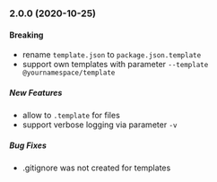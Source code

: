 ### 2.0.0 (2020-10-25)

#### Breaking
* rename `template.json` to `package.json.template`
* support own templates with parameter `--template @yournamespace/template`

##### New Features
* allow to `.template` for files 
* support verbose logging via parameter `-v` 

##### Bug Fixes
* .gitignore was not created for templates
